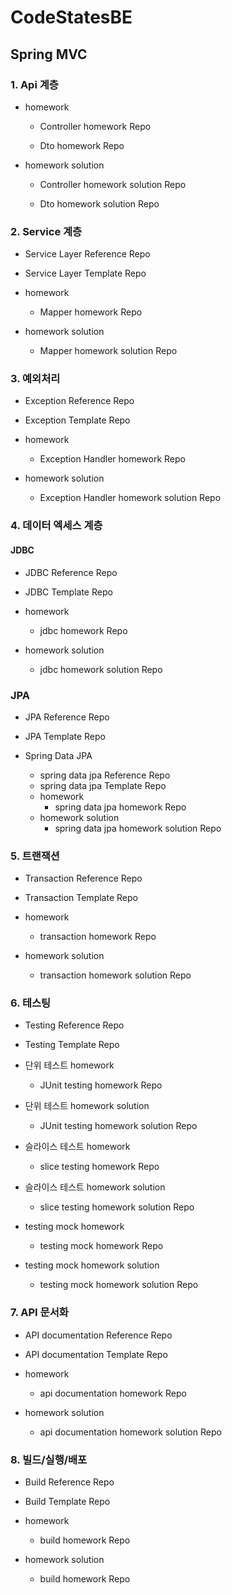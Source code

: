 # CodeStatesBE

## Spring MVC

### 1. Api 계층

- homework

  - Controller homework Repo
    
  - Dto homework Repo

- homework solution

  - Controller homework solution Repo

  - Dto homework solution Repo


### 2. Service 계층

- Service Layer Reference Repo


- Service Layer Template Repo


- homework
  - Mapper homework Repo

- homework solution
  - Mapper homework solution Repo


### 3. 예외처리

- Exception Reference Repo


- Exception Template Repo


- homework

  - Exception Handler homework Repo

- homework solution

  - Exception Handler homework solution Repo

### 4. 데이터 엑세스 계층

#### JDBC

- JDBC Reference Repo


- JDBC Template Repo


- homework

  - jdbc homework Repo

- homework solution

  - jdbc homework solution Repo

### JPA

- JPA Reference Repo


- JPA Template Repo


- Spring Data JPA
  - spring data jpa Reference Repo
  - spring data jpa Template Repo
  - homework
    - spring data jpa homework Repo
  - homework solution
    - spring data jpa homework solution Repo


### 5. 트랜잭션

- Transaction Reference Repo


- Transaction Template Repo


- homework
  - transaction homework Repo
- homework solution 
  - transaction homework solution Repo


### 6. 테스팅

- Testing Reference Repo


- Testing Template Repo


- 단위 테스트 homework
  - JUnit testing homework Repo
- 단위 테스트 homework solution
  - JUnit testing homework solution Repo


- 슬라이스 테스트 homework
  - slice testing homework Repo
- 슬라이스 테스트 homework solution
  - slice testing homework solution Repo


- testing mock homework
  - testing mock homework Repo
- testing mock homework solution
  - testing mock homework solution Repo

  
### 7. API 문서화

- API documentation Reference Repo


- API documentation Template Repo


- homework
  - api documentation homework Repo
- homework solution
  - api documentation homework solution Repo


### 8. 빌드/실행/배포

- Build Reference Repo


- Build Template Repo


- homework
  - build homework Repo
- homework solution
  - build homework Repo